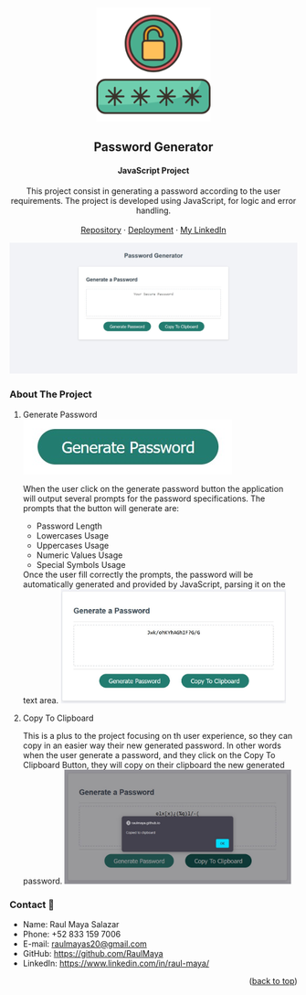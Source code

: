 <!-- PROJECT LOGO -->
<br />
<div align="center">
  <a href="https://github.com/RaulMaya/Password-Generator">
    <img src="./Assets/images/passcode.png" alt="Logo" width="200" height="200">
  </a>

  <h2 align="center">Password Generator</h2>
  <h4 align="center">JavaScript Project</h4>

  <p align="center">
  This project consist in generating a password according to the user requirements. The project is developed using JavaScript, for logic and error handling. 
    <br />
    <br />
    <a href="https://github.com/RaulMaya/Password-Generator">Repository</a>    
    ·
    <a href="https://raulmaya.github.io/Password-Generator/">Deployment</a>
    ·
    <a href="https://www.linkedin.com/in/raul-maya/">My LinkedIn</a>

  </p>
</div>

<!-- ABOUT THE PROJECT -->

![indexPasswordGenerator](./Assets/images/indexPassGen.jpg)

### About The Project

1. Generate Password
   ![GeneratePasword](./Assets/images/genbtn.jpg)
   <p>When the user click on the generate password button the application will output several prompts for the password specifications. The prompts that the button will generate are:
   <ul>
   <li>Password Length</li>
   <li>Lowercases Usage</li>
   <li>Uppercases Usage</li>
   <li>Numeric Values Usage</li>
   <li>Special Symbols Usage</li>
   </ul>
   Once the user fill correctly the prompts, the password will be automatically generated and provided by JavaScript, parsing it on the text area.
       <img src="./Assets/images/example.jpg" alt="Logo" height="200">
   </p>

2. Copy To Clipboard
    <p>This is a plus to the project focusing on th user experience, so they can copy in an easier way their new generated password. In other words when the user generate a password, and they click on the Copy To Clipboard Button, they will copy on their clipboard the new generated password.
           <img src="./Assets/images/copy2cb.jpg" alt="Logo" height="200">
   </p>



### Contact :iphone:

- Name: Raul Maya Salazar
- Phone: +52 833 159 7006
- E-mail: raulmayas20@gmail.com
- GitHub: https://github.com/RaulMaya
- LinkedIn: https://www.linkedin.com/in/raul-maya/

<p align="right">(<a href="#top">back to top</a>)</p>
